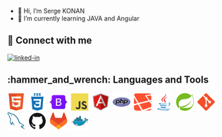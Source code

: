 - 👋 Hi, I’m Serge KONAN
- 🌱 I’m currently learning JAVA and Angular 

## :link: Connect with me

[![linked-in](https://img.shields.io/badge/Linked_In-0077B5?style=for-the-badge&logo=LinkedIn&logoColor=white)](https://www.linkedin.com/in/sergeemmanuelk/)

<h2>:hammer_and_wrench: Languages and Tools</h2>
<div>
    <img src="https://github.com/devicons/devicon/blob/master/icons/html5/html5-original.svg" alt="HTML 5" title="HTML 5" width="40" height="40">&nbsp;
    <img src="https://github.com/devicons/devicon/blob/master/icons/css3/css3-plain-wordmark.svg" alt="CSS 3" title="CSS 3" width="40" height="40">&nbsp;
    <img src="https://github.com/devicons/devicon/blob/master/icons/bootstrap/bootstrap-original.svg" alt="Bootstrap" title="Bootstrap" width="40" height="40">&nbsp;
    <img src="https://github.com/devicons/devicon/blob/master/icons/javascript/javascript-original.svg" alt="JavaScript" title="JavaScript" width="40" height="40">&nbsp;
    <img src="https://github.com/devicons/devicon/blob/master/icons/angularjs/angularjs-original.svg" alt="Angular" title="Angular" width="40" height="40">&nbsp;
    <img src="https://github.com/devicons/devicon/blob/master/icons/php/php-original.svg" alt="PHP" title="PHP" width="40" height="40">&nbsp;
    <img src="https://github.com/devicons/devicon/blob/master/icons/laravel/laravel-plain.svg" alt="Laravel" title="Laravel" width="40" height="40">&nbsp;
    <img src="https://github.com/devicons/devicon/blob/master/icons/java/java-original.svg" alt="Java" title="Java" width="40" height="40">&nbsp;
    <img src="https://github.com/devicons/devicon/blob/master/icons/spring/spring-original.svg" alt="Spring Boot" title="Spring Boot" width="40" height="40">&nbsp;
    <img src="https://github.com/devicons/devicon/blob/master/icons/git/git-original.svg" alt="Git" title="Git" width="40" height="40">&nbsp;
    <img src="https://github.com/devicons/devicon/blob/master/icons/mysql/mysql-original.svg" alt="MySql" title="MySql" width="40" height="40">&nbsp;
    <img src="https://github.com/devicons/devicon/blob/master/icons/github/github-original.svg" alt="Github" title="Github" width="40" height="40">&nbsp;
    <img src="https://github.com/devicons/devicon/blob/master/icons/gitlab/gitlab-original.svg" alt="Gitlab" title="Gitlab" width="40" height="40">&nbsp;
    <img src="https://github.com/devicons/devicon/blob/master/icons/docker/docker-original.svg" alt="Docker" title="Docker" width="40" height="40">&nbsp;
</div>

<!---- 👀 I’m interested in ...

- 💞️ I’m looking to collaborate on ...
- 📫 How to reach me ...

<!---
sergeemmanuelk/sergeemmanuelk is a ✨ special ✨ repository because its `README.md` (this file) appears on your GitHub profile.
You can click the Preview link to take a look at your changes.
--->
